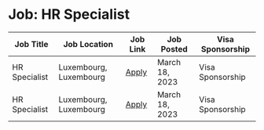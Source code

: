 # Job: HR Specialist

| Job Title | Job Location | Job Link | Job Posted | Visa Sponsorship |
| --- | --- | --- | --- | --- |
| HR Specialist | Luxembourg, Luxembourg | [Apply](https://jobs.smartrecruiters.com/DoclerHolding/743999893714193-hr-specialist) | March 18, 2023 | Visa Sponsorship |
| HR Specialist | Luxembourg, Luxembourg | [Apply](https://jobs.smartrecruiters.com/DoclerHolding/743999893714193-hr-specialist) | March 18, 2023 | Visa Sponsorship |
